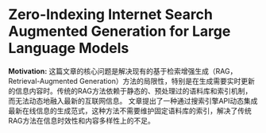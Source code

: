# Zero-Indexing Internet Search Augmented Generation for Large Language Models

**Motivation:** 这篇文章的核心问题是解决现有的基于检索增强生成（RAG，Retrieval-Augmented Generation）方法的局限性，特别是在生成需要实时更新的信息内容时。传统的RAG方法依赖于静态的、预处理过的语料库和索引机制，而无法动态地融入最新的互联网信息。
文章提出了一种通过搜索引擎API动态集成最新在线信息的生成范式，这种方法不需要维护固定语料库的索引，解决了传统RAG方法在信息时效性和内容多样性上的不足。
